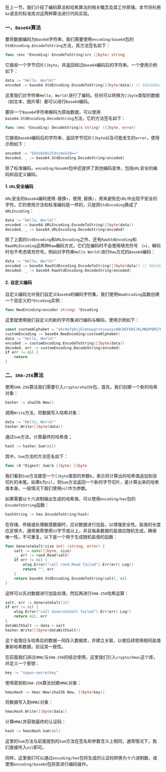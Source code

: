 在上一节，我们介绍了编码算法和哈希算法的相关概念及其工作原理。本节将利用`Go`语言的标准库对这两种算法进行代码实现。

### 一、`Base64`算法

要将数据编码为`Base64`字符串，我们需要使用`encoding/base64`包的`StdEncoding.EncodeToString`方法，其方法签名如下：

```go
func (enc *Encoding) EncodeToString(src []byte) string
```

它接收一个字节切片`[]byte`，并返回经过`Base64`编码后的字符串。一个使用示例如下：

```go
data := "Hello, World!"
encoded := base64.StdEncoding.EncodeToString([]byte(data)) // SGVsbG8sIFdvcmxkIQ==
```

这里我们对字符串`Hello, World!`进行了编码。任何可以转换为`[]byte`类型的数据（如文本、图片等）都可以进行`Base64`编码。

要将一个`Base64`字符串解码为原始数据，可以使用`base64.StdEncoding.DecodeString`方法，它的方法签名如下：

```go
func (enc *Encoding) DecodeString(s string) ([]byte, error)
```

它接收`Base64`编码后的字符串，返回字节切片`[]byte`以及可能发生的`error`，使用示例如下：

```go
encoded := "SGVsbG8sIFdvcmxkIQ=="
decoded, _ := base64.StdEncoding.DecodeString(encoded)
```

除了标准编码，`encoding/base64`包中还提供了其他编码变体，包括`URL`安全的编码和自定义编码。

#### 1. `URL`安全编码

`URL`安全的`Base64`编码使用`-`替换`+`，使用`_`替换`/`，用来避免在`URL`中出现不安全的字符。它的使用方法和标准编码是一样的，只是把`StdEncoding`换成了`URLEncoding`：

```go
data := "Hello, World!"
encoded := base64.URLEncoding.EncodeToString([]byte(data))
decoded, _ := base64.URLEncoding.DecodeString(encoded)
```

除了上面的`StdEncoding`和`URLEncoding`之外，还有`RawStdEncoding`和`RawURLEncoding`这两种`Raw`编码方式，它们在编码时不会使用填充符号 （`=`），解码时也不考虑填充符号。例如对字符串`Hello World!`进行`Raw`方式的`Base64`编码：

```go
data := "Hello, World!"
encoded := base64.RawStdEncoding.EncodeToString([]byte(data)) // SGVsbG8sIFdvcmxkIQ
decoded, _ := base64.RawStdEncoding.DecodeString(encoded)
```

#### 2. 自定义编码

自定义编码允许我们自定义`Base64`的编码字符集，我们使用`NewEncoding`函数创建一个自定义的`*Encoding`实例：

```go
func NewEncoding(encoder string) *Encoding
```

这里就使用我们自定义的新的字符集进行编码与解码，使用示例如下：

```go
const customAlphabet = "abcdefghijklmnopqrstuvwxyzABCDEFGHIJKLMNOPQRSTUVWXYZ0123456789+/"
customEncoding := base64.NewEncoding(customAlphabet)
data := "Hello, World!"
encoded := customEncoding.EncodeToString([]byte(data))
decoded, err := customEncoding.DecodeString(encoded)
if err != nil {
    return
}
```

### 二、`SHA-256`算法

使用`SHA-256`算法我们需要引入`crypto/sha256`包，首先，我们创建一个新的哈希对象：

```go
hasher := sha256.New()
```

调用`Write`方法，将数据写入哈希对象：

```go
data := "Hello, World!"
hasher.Write([]byte(data))
```

通过`Sum`方法，计算最终的哈希值；

```go
hash := hasher.Sum(nil)
```

其中，`Sum`方法的方法签名如下：

```go
func (d *Digest) Sum(b []byte) []byte
```

我们看到`Sum`方法接受一个`[]byte`类型的参数`b`，表示将计算出的哈希值追加到该切片的末尾。如果`b`为`nil`，则`Sum`方法返回一个新的字节切片，是计算出来的哈希值本身。一般情况下我们使用`nil`作为参数。

如果需要以十六进制输出生成的哈希值，可以使用`encoding/hex`包的`EncodeToString`函数：

```go
hashString := hex.EncodeToString(hash)
```

在存储、传输或处理敏感数据时，应对数据进行加盐，以增强安全性。盐值的长度应足够大，通常推荐使用`32`字节或以上，并且每条数据的盐值应随机生成，确保唯一性，不可重复。以下是一个用于生成随机盐值的函数：

```go
func GenerateSalt(size int) (string, error) {
	salt := make([]byte, size)
	_, err := rand.Read(salt)
	if err != nil {
		wlog.Error("call rand.Read failed").Err(err).Log()
		return "", err
	}
	return base64.StdEncoding.EncodeToString(salt), nil
}
```

这样可以先对数据进行加盐处理，然后再进行`SHA-256`哈希运算：

```go
salt, err := GenerateSalt(32)
if err != nil {
	wlog.Error("call GenerateSalt failed").Err(err).Log()
	return nil, err
}
dataWithSalt := data + salt
hasher.Write([]byte(dataWithSalt))
```

这个盐值应与哈希后的数据一同存入数据库，并建立关联，以便后续使用相同盐值重新哈希数据，验证其一致性。

在前面我们讲过`HMAC`与`SHA-256`的结合使用，这里我们引入`crypto/hmac`这个库，并定义一个密钥：

```go
key := "super—secretkey"
```

使用密钥和`SHA-256`算法创建`HMAC`对象：

```go
hmacHash := hmac.New(sha256.New, []byte(key))
```

将数据写入到`HMAC`对象：

```go
hmacHash.Write([]byte(data))
```

计算`HMAC`并获取最终的认证码：

```go
hash := hmacHash.Sum(nil)
```

这里的`Sum`方法与前面提到的`Sum`方法在签名和参数含义上相同，通常情况下，我们直接传入`nil`即可。

同样，这里我们可以通过`encoding/hex`包将生成的认证码转换为十六进制数，或使用`encoding/base64`包将其进行编码操作。
